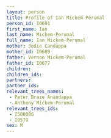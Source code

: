 ```yaml
---
layout: person
title: Profile of Ian Mickem-Perumal
person_id: I0691
first_name: Ian
last_name: Mickem-Perumal
full_name: Ian Mickem-Perumal
mother: Jodie Candappa
mother_id: I0689
father: Vernon Mickem-Perumal
father_id: I0677
children:
children_ids:
partners:
partner_ids:
relevant_trees_names:
 - Peter Braze Anandappa
 - Anthony Mickem-Perumal
relevant_trees_ids:
 - I500086
 - I0579
sex: M
---
```


